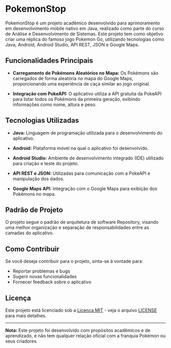 # PokemonStop

PokemonStop é um projeto acadêmico desenvolvido para aprimoramento em desenvolvimento mobile nativo em Java, realizado como parte do curso de Análise e Desenvolvimento de Sistemas. Este projeto tem como objetivo criar uma réplica do famoso jogo Pokemon Go, utilizando tecnologias como Java, Android, Android Studio, API REST, JSON e Google Maps.

## Funcionalidades Principais

- **Carregamento de Pokémons Aleatórios no Mapa:** Os Pokémons são carregados de forma aleatória no mapa do Google Maps, proporcionando uma experiência de caça similar ao jogo original.

- **Integração com PokeAPI:** O aplicativo utiliza a API gratuita da PokeAPI para listar todos os Pokémons da primeira geração, exibindo informações como nome, altura e peso.

## Tecnologias Utilizadas

- **Java:** Linguagem de programação utilizada para o desenvolvimento do aplicativo.

- **Android:** Plataforma móvel na qual o aplicativo foi desenvolvido.

- **Android Studio:** Ambiente de desenvolvimento integrado (IDE) utilizado para criação e teste do projeto.

- **API REST e JSON:** Utilizadas para comunicação com a PokeAPI e manipulação dos dados.

- **Google Maps API:** Integração com o Google Maps para exibição dos Pokémons no mapa.

## Padrão de Projeto

O projeto segue o padrão de arquitetura de software Repository, visando uma melhor organização e separação de responsabilidades entre as camadas do aplicativo.

## Como Contribuir

Se você deseja contribuir para o projeto, sinta-se à vontade para:

- Reportar problemas e bugs
- Sugerir novas funcionalidades
- Fornecer feedback sobre o aplicativo

## Licença

Este projeto está licenciado sob a [Licença MIT](https://opensource.org/licenses/MIT) - veja o arquivo [LICENSE](LICENSE) para mais detalhes.

---

**Nota:** Este projeto foi desenvolvido com propósitos acadêmicos e de aprendizado, e não tem qualquer relação oficial com a franquia Pokémon ou seus criadores.
